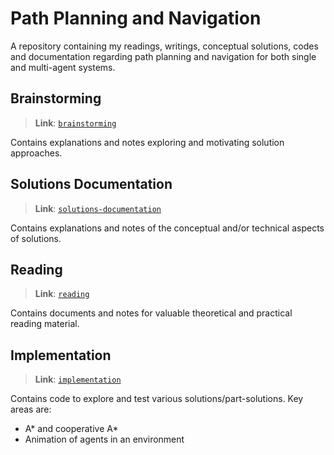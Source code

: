 # Path Planning and Navigation
A repository containing my readings, writings, conceptual solutions, codes and documentation regarding path planning and navigation for both single and multi-agent systems.

## Brainstorming
> **Link**: [`brainstorming`](./brainstorming)

Contains explanations and notes exploring and motivating solution approaches.

## Solutions Documentation
> **Link**: [`solutions-documentation`](./solutions-documentation)

Contains explanations and notes of the conceptual and/or technical aspects of solutions.

## Reading
> **Link**: [`reading`](./reading)

Contains documents and notes for valuable theoretical and practical reading material.

## Implementation
> **Link**: [`implementation`](./implementation)

Contains code to explore and test various solutions/part-solutions. Key areas are:

- A\* and cooperative A\*
- Animation of agents in an environment
